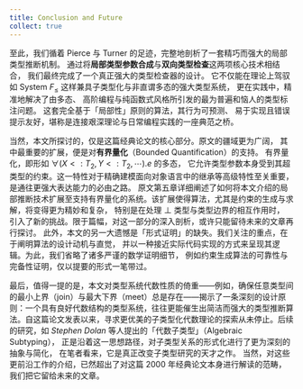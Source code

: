 ```yaml
---
title: Conclusion and Future
collect: true
---
```


至此，我们循着 Pierce 与 Turner 的足迹，完整地剖析了一套精巧而强大的局部类型推断机制。
通过将**局部类型参数合成**与**双向类型检查**这两项核心技术相结合，
我们最终完成了一个真正强大的类型检查器的设计。
它不仅能在理论上驾驭如 System $F_{\le}$ 这样兼具子类型化与非直谓多态的强大类型系统，
更在实践中，精准地解决了由多态、
高阶编程与纯函数式风格所引发的最为普遍和恼人的类型标注问题。
这套完全基于「局部性」原则的算法，其行为可预测、
易于实现且错误提示友好，堪称是连接艰深理论与日常编程实践的一座典范之桥。

当然，本文所探讨的，仅是这篇经典论文的核心部分。原文的疆域更为广阔，
其中最重要的扩展，便是对**有界量化**（Bounded Quantification）的支持。
有界量化，即形如 $\forall (X \lt: T_2, Y \lt: T_2, \cdots) . e$ 的多态，
它允许类型参数本身受到其超类型的约束。这一特性对于精确建模面向对象语言中的继承等高级特性至关重要，是通往更强大表达能力的必由之路。
原文第五章详细阐述了如何将本文介绍的局部推断技术扩展至支持有界量化的系统。该扩展使得算法，尤其是约束的生成与求解，将变得更为精妙和复杂，
特别是在处理 $\bot$ 类型与类型边界的相互作用时，
引入了新的挑战。限于篇幅，对这一部分的深入剖析，或许只能留待未来的文章再行探讨。
此外，本文的另一大遗憾是「形式证明」的缺失。我们关注的重点，在于阐明算法的设计动机与直觉，
并以一种接近实际代码实现的方式来呈现其逻辑。为此，我们省略了诸多严谨的数学证明细节，
例如约束生成算法的可靠性与完备性证明，仅以提要的形式一笔带过。

最后，值得一提的是，本文对类型系统代数性质的倚重——例如，确保任意类型间的最小上界（join）与最大下界（meet）总是存在——揭示了一条深刻的设计原则：一个具有良好代数结构的类型系统，往往更能催生出简洁而强大的类型推断算法。自这篇论文发表以来，寻求更优美的子类型化代数理论的探索从未停止。后续的研究，如 *Stephen Dolan* 等人提出的「代数子类型」（Algebraic Subtyping），
正是沿着这一思想路径，对子类型关系的形式化进行了更为深刻的抽象与简化，
在笔者看来，它是真正改变子类型研究的天才之作。
当然，对这些更前沿工作的介绍，已然超出了对这篇 2000 年经典论文本身进行解读的范畴，
我们把它留给未来的文章。

